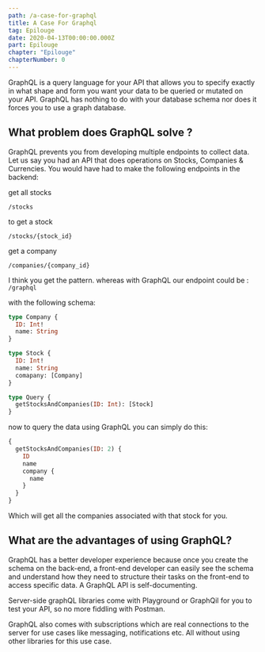 ```yaml
---
path: /a-case-for-graphql
title: A Case For Graphql
tag: Epilouge
date: 2020-04-13T00:00:00.000Z
part: Epilouge
chapter: "Epilouge"
chapterNumber: 0
---
```


GraphQL is a query language for your API that allows you to specify exactly in what shape and form you want your data to be queried or mutated on your API. GraphQL has nothing to do with your database schema nor does it forces you to use a graph database.

## What problem does GraphQL solve ?

GraphQL prevents you from developing multiple endpoints to collect data. Let us say you had an API that does operations on Stocks, Companies & Currencies. You would have had to make the following endpoints in the backend:

get all stocks

```
/stocks
```

to get a stock

```
/stocks/{stock_id}
```

get a company

```
/companies/{company_id}
```

I think you get the pattern. whereas with GraphQL our endpoint could be : `/graphql`

with the following schema:

```graphql
type Company {
  ID: Int!
  name: String
}

type Stock {
  ID: Int!
  name: String
  comapany: [Company]
}

type Query {
  getStocksAndCompanies(ID: Int): [Stock]
}
```

now to query the data using GraphQL you can simply do this:

```graphql
{
  getStocksAndCompanies(ID: 2) {
    ID
    name
    company {
      name
    }
  }
}
```

Which will get all the companies associated with that stock for you.

## What are the advantages of using GraphQL?

GraphQL has a better developer experience because once you create the schema on the back-end, a front-end developer can easily see the schema and understand how they need to structure their tasks on the front-end to access specific data. A GraphQL API is self-documenting.

Server-side graphQL libraries come with Playground or GraphQil for you to test your API, so no more fiddling with Postman.

GraphQL also comes with subscriptions which are real connections to the server for use cases like messaging, notifications etc. All without using other libraries for this use case.

